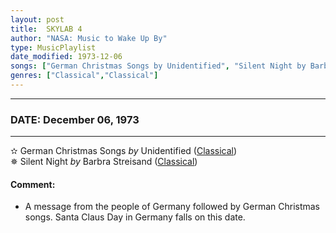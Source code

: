 ```yaml
---
layout: post
title:  SKYLAB 4
author: "NASA: Music to Wake Up By"
type: MusicPlaylist
date_modified: 1973-12-06
songs: ["German Christmas Songs by Unidentified", "Silent Night by Barbra Streisand"]
genres: ["Classical","Classical"]
---
```


----
### DATE: December 06, 1973
----
✫ German Christmas Songs *by* Unidentified ([Classical](https://www.discogs.com/genre/Classical)) <a target="blank_" href="https://www.discogs.com/Wilhelm-Strienz-German-Christmas-Songs/release/9095557">
    <i class="fas fa-compact-disc"
       title="Discogs entry for this song"
       alt="Discogs entry for this song"
       style="font-size: 1.1em;"></i></a>
      &nbsp;<br />
✵ Silent Night *by* Barbra Streisand ([Classical](https://www.discogs.com/genre/Classical)) <a target="blank_" href="https://www.discogs.com/Barbra-Streisand-Silent-Night/release/10939071">
    <i class="fas fa-compact-disc"
       title="Discogs entry for this song"
       alt="Discogs entry for this song"
       style="font-size: 1.1em;"></i></a>
    

#### Comment:
* A message from the people of Germany followed by German Christmas songs. Santa Claus Day in Germany falls on this date.



<br/>
<center>
	<a target="_blank"
	   href="https://twitter.com/intent/tweet?hashtags=Space,NASA,Playlist,NASAWakeupCalls,SpaceProgram&text=🚀 {{ page.author}}, '{{ page.songs.first }}' {{ page.title }}, {{ page.date | date: '%B %d, %Y' }}, {{ site.url }}{{ page.url }}&via=nasawakeupcalls"><i class="fab fa-twitter" title="Tweet this page" alt="Tweet this page" style="font-size: 1.3em;"></i></a>
	&nbsp; 	<i class="fas fa-user-astronaut" style="font-size: 1.5em;"></i> &nbsp;
    <a id="custom_amazon_link"
       type="amzn" search="#"
       category="popular music">
    <i class="fab fa-amazon" style="font-size: 1.3em;"></i></a>
</center>

<!-- Randomly resolve an individual entry from a song array -->
<script src="/assets/javascript/seedrandom.min.js"></script>
<script>
  var wake_me_up = ["German Christmas Songs by Unidentified", "Silent Night by Barbra Streisand"];
  var prng = new Math.seedrandom();
  function randomSong() {
    song = wake_me_up[Math.floor(Math.random() * wake_me_up.length)];
    var amazon_link = document.getElementById("custom_amazon_link");
    amazon_link.setAttribute("search", song);
  }
  window.onload = randomSong();
</script>
